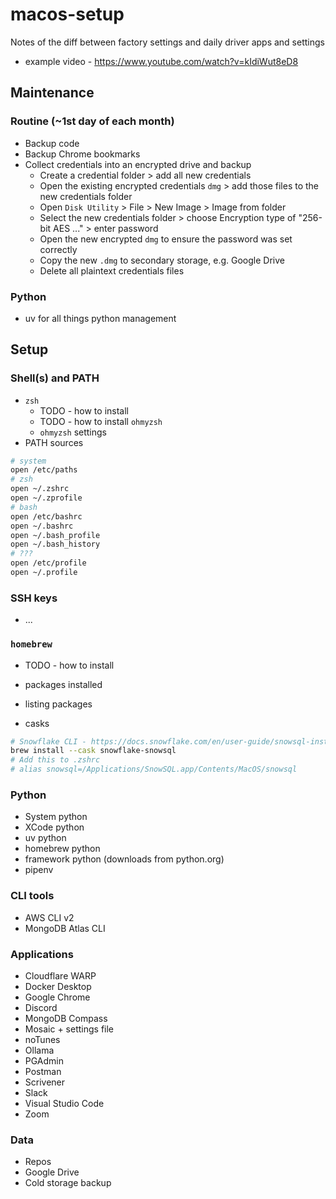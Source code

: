 # macos-setup
Notes of the diff between factory settings and daily driver apps and settings

- example video - https://www.youtube.com/watch?v=kIdiWut8eD8

## Maintenance
### Routine (~1st day of each month)
- Backup code
- Backup Chrome bookmarks
- Collect credentials into an encrypted drive and backup
  - Create a credential folder > add all new credentials
  - Open the existing encrypted credentials `dmg` > add those files to the new credentials folder
  - Open `Disk Utility` > File > New Image > Image from folder
  - Select the new credentials folder > choose Encryption type of "256-bit AES ..." > enter password
  - Open the new encrypted `dmg` to ensure the password was set correctly
  - Copy the new `.dmg` to secondary storage, e.g. Google Drive
  - Delete all plaintext credentials files

### Python 
- uv for all things python management

## Setup

### Shell(s) and PATH
- `zsh`
  - TODO - how to install
  - TODO - how to install `ohmyzsh`
  - `ohmyzsh` settings
- PATH sources
```sh
# system
open /etc/paths
# zsh
open ~/.zshrc
open ~/.zprofile
# bash
open /etc/bashrc
open ~/.bashrc
open ~/.bash_profile
open ~/.bash_history
# ???
open /etc/profile
open ~/.profile
```

### SSH keys
- ...

### `homebrew`
- TODO - how to install
- packages installed
- listing packages

- casks
```sh
# Snowflake CLI - https://docs.snowflake.com/en/user-guide/snowsql-install-config
brew install --cask snowflake-snowsql
# Add this to .zshrc
# alias snowsql=/Applications/SnowSQL.app/Contents/MacOS/snowsql
```

### Python
- System python
- XCode python
- uv python
- homebrew python
- framework python (downloads from python.org)
- pipenv

### CLI tools
- AWS CLI v2
- MongoDB Atlas CLI

### Applications
- Cloudflare WARP
- Docker Desktop
- Google Chrome
- Discord
- MongoDB Compass
- Mosaic + settings file
- noTunes
- Ollama
- PGAdmin
- Postman
- Scrivener
- Slack
- Visual Studio Code
- Zoom

### Data
- Repos
- Google Drive
- Cold storage backup


